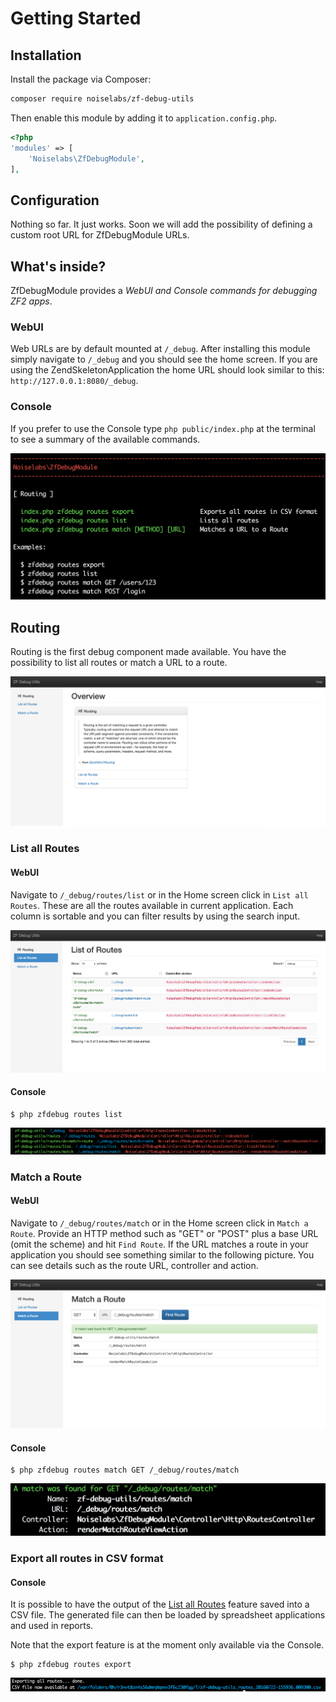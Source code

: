 Getting Started
===============

Installation
------------

Install the package via Composer:

```bash
composer require noiselabs/zf-debug-utils
```
    
    
Then enable this module by adding it to `application.config.php`.
    
```php
<?php
'modules' => [
    'Noiselabs\ZfDebugModule',
],
```

## Configuration

Nothing so far. It just works. Soon we will add the possibility of defining a custom root URL for ZfDebugModule URLs.

## What's inside?

ZfDebugModule provides a _WebUI and Console commands for debugging ZF2 apps_.
 
### WebUI

Web URLs are by default mounted at `/_debug`. After installing this module simply navigate to `/_debug` and you should
see the home screen. If you are using the ZendSkeletonApplication the home URL should look similar to this:
 `http://127.0.0.1:8080/_debug`.
 
### Console
 
If you prefer to use the Console type `php public/index.php` at the terminal to see a summary of the available commands.
 
![Console - Summary](_static/images/console/summary.png "Console - Summary") 

## Routing

Routing is the first debug component made available. You have the possibility to list all routes or match a URL to a
route.

![Home - Routing](_static/images/webui/index-routing.png "Home - Routing")

### List all Routes

#### WebUI

Navigate to `/_debug/routes/list` or in the Home screen click in `List all Routes`. These are all the routes available
 in current application. Each column is sortable and you can filter results by using the search input.

![List all routes](_static/images/webui/routing-list-all-routes.png "List all routes")

#### Console

    $ php zfdebug routes list

![Console - List routes](_static/images/console/route-list.png "Console - List routes")


### Match a Route 

#### WebUI

Navigate to `/_debug/routes/match` or in the Home screen click in `Match a Route`. Provide an HTTP method such as "GET"
or "POST" plus a base URL (omit the scheme) and hit `Find Route`. If the URL matches a route in your application you
 should see something similar to the following picture. You can see details such as the route URL, controller and action.

![Match a Route](_static/images/webui/routing-match-route.png "Match a Route")

#### Console

    $ php zfdebug routes match GET /_debug/routes/match

![Console - Route match](_static/images/console/route-match.png "Console - Route match")

### Export all routes in CSV format

#### Console

It is possible to have the output of the [List all Routes](#list-all-routes) feature saved into a CSV file. The generated file can then be loaded by spreadsheet applications and used in reports. 

Note that the export feature is at the moment only available via the Console.

    $ php zfdebug routes export

![Console - Route export](_static/images/console/route-export.png "Console - Export all routes")
